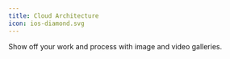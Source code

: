 ```yaml
---
title: Cloud Architecture
icon: ios-diamond.svg
---
```


Show off your work and process with image and video galleries.
